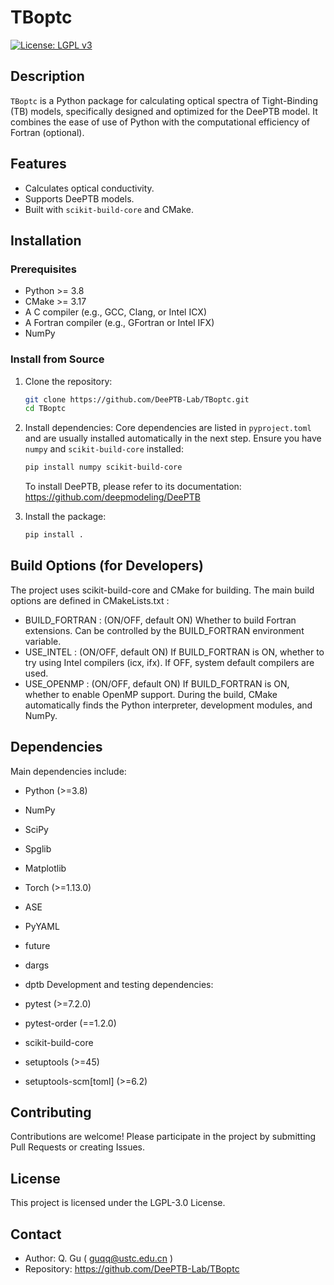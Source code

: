 # TBoptc

[![License: LGPL v3](https://img.shields.io/badge/License-LGPL_v3-blue.svg)](https://www.gnu.org/licenses/lgpl-3.0)

## Description

`TBoptc` is a Python package for calculating optical spectra of Tight-Binding (TB) models, specifically designed and optimized for the DeePTB model. It combines the ease of use of Python with the computational efficiency of Fortran (optional).

## Features

*   Calculates optical conductivity.
*   Supports DeePTB models.
*   Built with `scikit-build-core` and CMake.

## Installation

### Prerequisites

*   Python >= 3.8
*   CMake >= 3.17
*   A C compiler (e.g., GCC, Clang, or Intel ICX)
*   A Fortran compiler (e.g., GFortran or Intel IFX)
*   NumPy

### Install from Source

1.  Clone the repository:
    ```bash
    git clone https://github.com/DeePTB-Lab/TBoptc.git
    cd TBoptc
    ```

2.  Install dependencies:
    Core dependencies are listed in `pyproject.toml` and are usually installed automatically in the next step. Ensure you have `numpy` and `scikit-build-core` installed:
    ```bash
    pip install numpy scikit-build-core
    ```
    To install DeePTB, please refer to its documentation: <https://github.com/deepmodeling/DeePTB>

3.  Install the package:
    ```bash
    pip install .
    ```
## Build Options (for Developers)
The project uses scikit-build-core and CMake for building. The main build options are defined in CMakeLists.txt :

- BUILD_FORTRAN : (ON/OFF, default ON) Whether to build Fortran extensions. Can be controlled by the BUILD_FORTRAN environment variable.
- USE_INTEL : (ON/OFF, default ON) If BUILD_FORTRAN is ON, whether to try using Intel compilers (icx, ifx). If OFF, system default compilers are used.
- USE_OPENMP : (ON/OFF, default ON) If BUILD_FORTRAN is ON, whether to enable OpenMP support.
During the build, CMake automatically finds the Python interpreter, development modules, and NumPy.

## Dependencies
Main dependencies include:

- Python (>=3.8)
- NumPy
- SciPy
- Spglib
- Matplotlib
- Torch (>=1.13.0)
- ASE
- PyYAML
- future
- dargs
- dptb
Development and testing dependencies:

- pytest (>=7.2.0)
- pytest-order (==1.2.0)
- scikit-build-core
- setuptools (>=45)
- setuptools-scm[toml] (>=6.2)
## Contributing
Contributions are welcome! Please participate in the project by submitting Pull Requests or creating Issues.

## License
This project is licensed under the LGPL-3.0 License.

## Contact
- Author: Q. Gu ( guqq@ustc.edu.cn )
- Repository: https://github.com/DeePTB-Lab/TBoptc